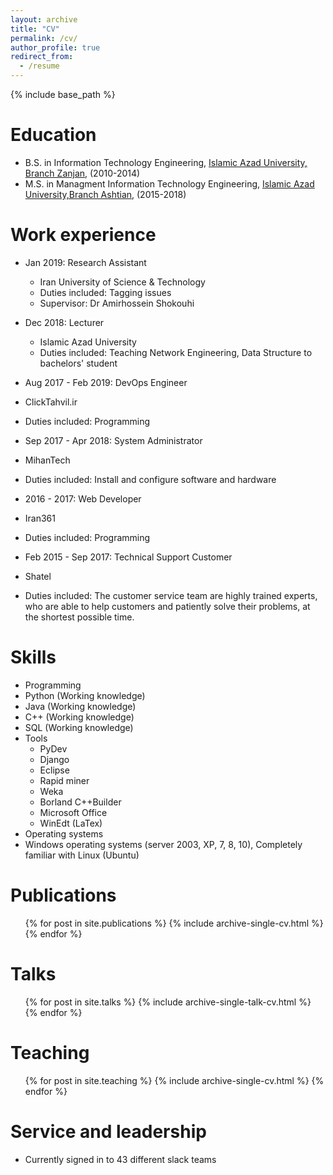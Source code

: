 ```yaml
---
layout: archive
title: "CV"
permalink: /cv/
author_profile: true
redirect_from:
  - /resume
---
```


{% include base_path %}

Education
======
* B.S. in Information Technology Engineering, [Islamic Azad University, Branch Zanjan](http://www.iauz.ac.ir/), (2010-2014)
* M.S. in Managment Information Technology Engineering, [Islamic Azad University,Branch Ashtian](http://www.aiau.ac.ir/), (2015-2018)


Work experience
======
* Jan 2019: Research Assistant 
  * Iran University of Science & Technology 
  * Duties included: Tagging issues 
  * Supervisor: Dr Amirhossein Shokouhi 

* Dec 2018: Lecturer 
  * Islamic Azad University 
  * Duties included: Teaching Network Engineering, Data Structure to bachelors' student 
  

* Aug 2017 - Feb 2019: DevOps Engineer 
 * ClickTahvil.ir 
 * Duties included: Programming 
 

* Sep 2017 - Apr 2018: System Administrator 
 * MihanTech 
 * Duties included: Install and configure software and hardware 

 

* 2016 - 2017: Web Developer 
 * Iran361 
 * Duties included: Programming 

 
* Feb 2015 - Sep 2017: Technical Support Customer 
 * Shatel 
 * Duties included: The customer service team are highly trained experts, who are able to help customers and patiently solve their problems, at the shortest possible time. 
 
 
Skills
======
* Programming 
 * Python (Working knowledge)
 * Java (Working knowledge) 
 * C++ (Working knowledge)
 * SQL (Working knowledge)
* Tools 
  * PyDev
  * Django
  * Eclipse
  * Rapid miner
  * Weka
  * Borland C++Builder
  * Microsoft Office
  * WinEdt (LaTex)
* Operating systems 
 * Windows operating systems (server 2003, XP, 7, 8, 10), Completely familiar
with Linux (Ubuntu)

Publications
======
  <ul>{% for post in site.publications %}
    {% include archive-single-cv.html %}
  {% endfor %}</ul>
  
Talks
======
  <ul>{% for post in site.talks %}
    {% include archive-single-talk-cv.html %}
  {% endfor %}</ul>
  
Teaching
======
  <ul>{% for post in site.teaching %}
    {% include archive-single-cv.html %}
  {% endfor %}</ul>
  
Service and leadership
======
* Currently signed in to 43 different slack teams

